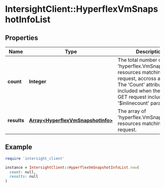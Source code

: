 # IntersightClient::HyperflexVmSnapshotInfoList

## Properties

| Name | Type | Description | Notes |
| ---- | ---- | ----------- | ----- |
| **count** | **Integer** | The total number of &#39;hyperflex.VmSnapshotInfo&#39; resources matching the request, accross all pages. The &#39;Count&#39; attribute is included when the HTTP GET request includes the &#39;$inlinecount&#39; parameter. | [optional] |
| **results** | [**Array&lt;HyperflexVmSnapshotInfo&gt;**](HyperflexVmSnapshotInfo.md) | The array of &#39;hyperflex.VmSnapshotInfo&#39; resources matching the request. | [optional] |

## Example

```ruby
require 'intersight_client'

instance = IntersightClient::HyperflexVmSnapshotInfoList.new(
  count: null,
  results: null
)
```


